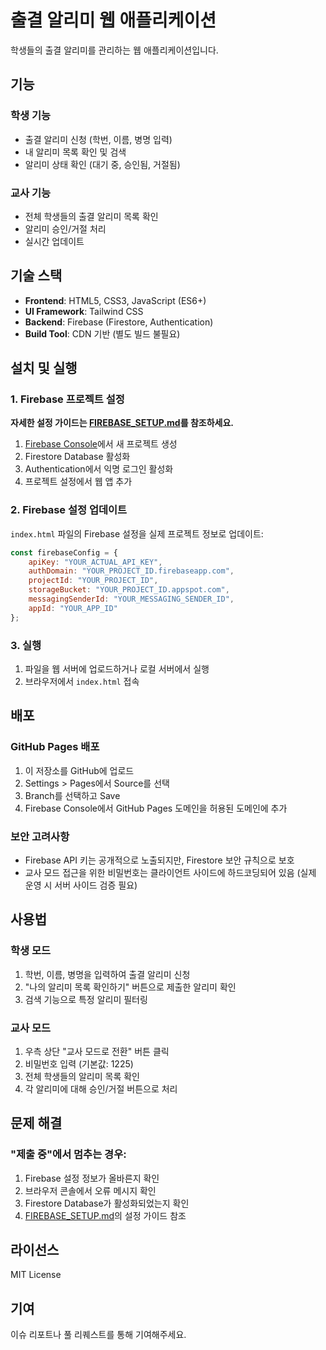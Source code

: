 # 출결 알리미 웹 애플리케이션

학생들의 출결 알리미를 관리하는 웹 애플리케이션입니다.

## 기능

### 학생 기능
- 출결 알리미 신청 (학번, 이름, 병명 입력)
- 내 알리미 목록 확인 및 검색
- 알리미 상태 확인 (대기 중, 승인됨, 거절됨)

### 교사 기능
- 전체 학생들의 출결 알리미 목록 확인
- 알리미 승인/거절 처리
- 실시간 업데이트

## 기술 스택

- **Frontend**: HTML5, CSS3, JavaScript (ES6+)
- **UI Framework**: Tailwind CSS
- **Backend**: Firebase (Firestore, Authentication)
- **Build Tool**: CDN 기반 (별도 빌드 불필요)

## 설치 및 실행

### 1. Firebase 프로젝트 설정

**자세한 설정 가이드는 [FIREBASE_SETUP.md](FIREBASE_SETUP.md)를 참조하세요.**

1. [Firebase Console](https://console.firebase.google.com/)에서 새 프로젝트 생성
2. Firestore Database 활성화
3. Authentication에서 익명 로그인 활성화
4. 프로젝트 설정에서 웹 앱 추가

### 2. Firebase 설정 업데이트

`index.html` 파일의 Firebase 설정을 실제 프로젝트 정보로 업데이트:

```javascript
const firebaseConfig = {
    apiKey: "YOUR_ACTUAL_API_KEY",
    authDomain: "YOUR_PROJECT_ID.firebaseapp.com",
    projectId: "YOUR_PROJECT_ID",
    storageBucket: "YOUR_PROJECT_ID.appspot.com",
    messagingSenderId: "YOUR_MESSAGING_SENDER_ID",
    appId: "YOUR_APP_ID"
};
```

### 3. 실행

1. 파일을 웹 서버에 업로드하거나 로컬 서버에서 실행
2. 브라우저에서 `index.html` 접속

## 배포

### GitHub Pages 배포

1. 이 저장소를 GitHub에 업로드
2. Settings > Pages에서 Source를 선택
3. Branch를 선택하고 Save
4. Firebase Console에서 GitHub Pages 도메인을 허용된 도메인에 추가

### 보안 고려사항

- Firebase API 키는 공개적으로 노출되지만, Firestore 보안 규칙으로 보호
- 교사 모드 접근을 위한 비밀번호는 클라이언트 사이드에 하드코딩되어 있음 (실제 운영 시 서버 사이드 검증 필요)

## 사용법

### 학생 모드
1. 학번, 이름, 병명을 입력하여 출결 알리미 신청
2. "나의 알리미 목록 확인하기" 버튼으로 제출한 알리미 확인
3. 검색 기능으로 특정 알리미 필터링

### 교사 모드
1. 우측 상단 "교사 모드로 전환" 버튼 클릭
2. 비밀번호 입력 (기본값: 1225)
3. 전체 학생들의 알리미 목록 확인
4. 각 알리미에 대해 승인/거절 버튼으로 처리

## 문제 해결

### "제출 중"에서 멈추는 경우:
1. Firebase 설정 정보가 올바른지 확인
2. 브라우저 콘솔에서 오류 메시지 확인
3. Firestore Database가 활성화되었는지 확인
4. [FIREBASE_SETUP.md](FIREBASE_SETUP.md)의 설정 가이드 참조

## 라이선스

MIT License

## 기여

이슈 리포트나 풀 리퀘스트를 통해 기여해주세요. 